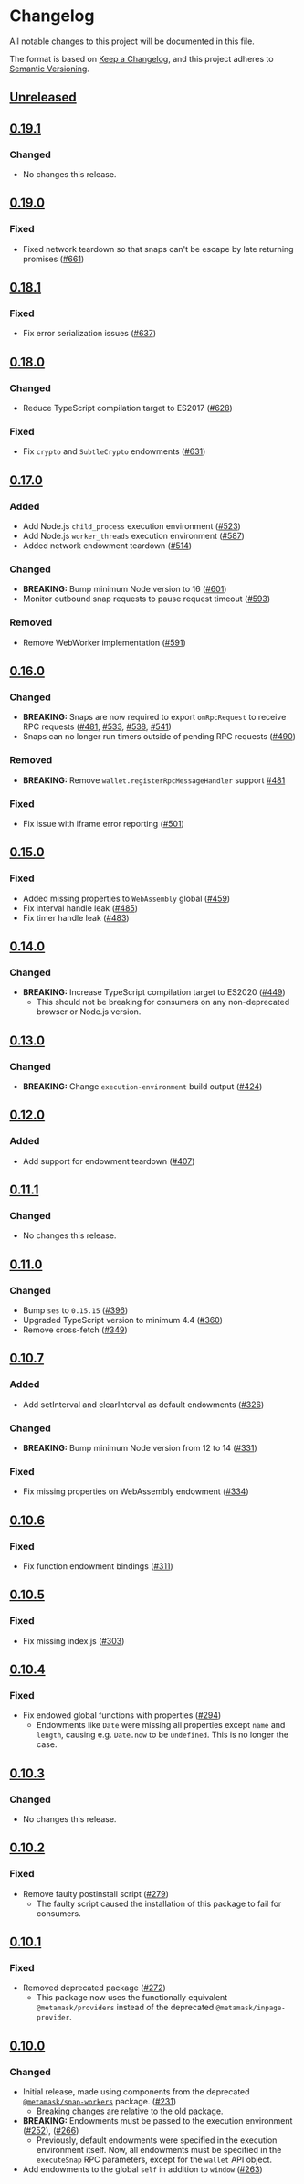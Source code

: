 # Changelog
All notable changes to this project will be documented in this file.

The format is based on [Keep a Changelog](https://keepachangelog.com/en/1.0.0/),
and this project adheres to [Semantic Versioning](https://semver.org/spec/v2.0.0.html).

## [Unreleased]

## [0.19.1]
### Changed
- No changes this release.

## [0.19.0]
### Fixed
- Fixed network teardown so that snaps can't be escape by late returning promises ([#661](https://github.com/MetaMask/snaps-skunkworks/pull/661))

## [0.18.1]
### Fixed
- Fix error serialization issues ([#637](https://github.com/MetaMask/snaps-skunkworks/pull/637))

## [0.18.0]
### Changed
- Reduce TypeScript compilation target to ES2017 ([#628](https://github.com/MetaMask/snaps-skunkworks/pull/628))

### Fixed
- Fix `crypto` and `SubtleCrypto` endowments ([#631](https://github.com/MetaMask/snaps-skunkworks/pull/631))

## [0.17.0]
### Added
- Add Node.js `child_process` execution environment ([#523](https://github.com/MetaMask/snaps-skunkworks/pull/523))
- Add Node.js `worker_threads` execution environment ([#587](https://github.com/MetaMask/snaps-skunkworks/pull/587))
- Added network endowment teardown ([#514](https://github.com/MetaMask/snaps-skunkworks/pull/514))

### Changed
- **BREAKING:** Bump minimum Node version to 16 ([#601](https://github.com/MetaMask/snaps-skunkworks/pull/601))
- Monitor outbound snap requests to pause request timeout ([#593](https://github.com/MetaMask/snaps-skunkworks/pull/593))

### Removed
- Remove WebWorker implementation ([#591](https://github.com/MetaMask/snaps-skunkworks/pull/591))

## [0.16.0]
### Changed
- **BREAKING:** Snaps are now required to export `onRpcRequest` to receive RPC requests ([#481](https://github.com/MetaMask/snaps-skunkworks/pull/481), [#533](https://github.com/MetaMask/snaps-skunkworks/pull/533), [#538](https://github.com/MetaMask/snaps-skunkworks/pull/538), [#541](https://github.com/MetaMask/snaps-skunkworks/pull/541))
- Snaps can no longer run timers outside of pending RPC requests ([#490](https://github.com/MetaMask/snaps-skunkworks/pull/490))

### Removed
- **BREAKING:** Remove `wallet.registerRpcMessageHandler` support [#481](https://github.com/MetaMask/snaps-skunkworks/pull/481)

### Fixed
- Fix issue with iframe error reporting ([#501](https://github.com/MetaMask/snaps-skunkworks/pull/501))

## [0.15.0]
### Fixed
- Added missing properties to `WebAssembly` global ([#459](https://github.com/MetaMask/snaps-skunkworks/pull/459))
- Fix interval handle leak ([#485](https://github.com/MetaMask/snaps-skunkworks/pull/485))
- Fix timer handle leak ([#483](https://github.com/MetaMask/snaps-skunkworks/pull/483))

## [0.14.0]
### Changed
- **BREAKING:** Increase TypeScript compilation target to ES2020 ([#449](https://github.com/MetaMask/snaps-skunkworks/pull/449))
  - This should not be breaking for consumers on any non-deprecated browser or Node.js version.

## [0.13.0]
### Changed
- **BREAKING:** Change `execution-environment` build output ([#424](https://github.com/MetaMask/snaps-skunkworks/pull/424))

## [0.12.0]
### Added
- Add support for endowment teardown ([#407](https://github.com/MetaMask/snaps-skunkworks/pull/407))

## [0.11.1]
### Changed
- No changes this release.

## [0.11.0]
### Changed
- Bump `ses` to `0.15.15` ([#396](https://github.com/MetaMask/snaps-skunkworks/pull/396))
- Upgraded TypeScript version to minimum 4.4 ([#360](https://github.com/MetaMask/snaps-skunkworks/pull/360))
- Remove cross-fetch ([#349](https://github.com/MetaMask/snaps-skunkworks/pull/349))

## [0.10.7]
### Added
- Add setInterval and clearInterval as default endowments ([#326](https://github.com/MetaMask/snaps-skunkworks/pull/326))

### Changed
- **BREAKING:** Bump minimum Node version from 12 to 14 ([#331](https://github.com/MetaMask/snaps-skunkworks/pull/331))

### Fixed
- Fix missing properties on WebAssembly endowment ([#334](https://github.com/MetaMask/snaps-skunkworks/pull/334))

## [0.10.6]
### Fixed
- Fix function endowment bindings ([#311](https://github.com/MetaMask/snaps-skunkworks/pull/311))

## [0.10.5]
### Fixed
- Fix missing index.js ([#303](https://github.com/MetaMask/snaps-skunkworks/pull/303))

## [0.10.4]
### Fixed
- Fix endowed global functions with properties ([#294](https://github.com/MetaMask/snaps-skunkworks/pull/294))
  - Endowments like `Date` were missing all properties except `name` and `length`, causing e.g. `Date.now` to be `undefined`. This is no longer the case.

## [0.10.3]
### Changed
- No changes this release.

## [0.10.2]
### Fixed
- Remove faulty postinstall script ([#279](https://github.com/MetaMask/snaps-skunkworks/pull/279))
  - The faulty script caused the installation of this package to fail for consumers.

## [0.10.1]
### Fixed
- Removed deprecated package ([#272](https://github.com/MetaMask/snaps-skunkworks/pull/272))
  - This package now uses the functionally equivalent `@metamask/providers` instead of the deprecated `@metamask/inpage-provider`.

## [0.10.0]
### Changed
- Initial release, made using components from the deprecated [`@metamask/snap-workers`](https://npmjs.com/package/@metamask/snap-workers) package. ([#231](https://github.com/MetaMask/snaps-skunkworks/pull/231))
  - Breaking changes are relative to the old package.
- **BREAKING:** Endowments must be passed to the execution environment ([#252](https://github.com/MetaMask/snaps-skunkworks/pull/252)), ([#266](https://github.com/MetaMask/snaps-skunkworks/pull/266))
  - Previously, default endowments were specified in the execution environment itself. Now, all endowments must be specified in the `executeSnap` RPC parameters, except for the `wallet` API object.
- Add endowments to the global `self` in addition to `window` ([#263](https://github.com/MetaMask/snaps-skunkworks/pull/263))

[Unreleased]: https://github.com/MetaMask/snaps-skunkworks/compare/v0.19.1...HEAD
[0.19.1]: https://github.com/MetaMask/snaps-skunkworks/compare/v0.19.0...v0.19.1
[0.19.0]: https://github.com/MetaMask/snaps-skunkworks/compare/v0.18.1...v0.19.0
[0.18.1]: https://github.com/MetaMask/snaps-skunkworks/compare/v0.18.0...v0.18.1
[0.18.0]: https://github.com/MetaMask/snaps-skunkworks/compare/v0.17.0...v0.18.0
[0.17.0]: https://github.com/MetaMask/snaps-skunkworks/compare/v0.16.0...v0.17.0
[0.16.0]: https://github.com/MetaMask/snaps-skunkworks/compare/v0.15.0...v0.16.0
[0.15.0]: https://github.com/MetaMask/snaps-skunkworks/compare/v0.14.0...v0.15.0
[0.14.0]: https://github.com/MetaMask/snaps-skunkworks/compare/v0.13.0...v0.14.0
[0.13.0]: https://github.com/MetaMask/snaps-skunkworks/compare/v0.12.0...v0.13.0
[0.12.0]: https://github.com/MetaMask/snaps-skunkworks/compare/v0.11.1...v0.12.0
[0.11.1]: https://github.com/MetaMask/snaps-skunkworks/compare/v0.11.0...v0.11.1
[0.11.0]: https://github.com/MetaMask/snaps-skunkworks/compare/v0.10.7...v0.11.0
[0.10.7]: https://github.com/MetaMask/snaps-skunkworks/compare/v0.10.6...v0.10.7
[0.10.6]: https://github.com/MetaMask/snaps-skunkworks/compare/v0.10.5...v0.10.6
[0.10.5]: https://github.com/MetaMask/snaps-skunkworks/compare/v0.10.4...v0.10.5
[0.10.4]: https://github.com/MetaMask/snaps-skunkworks/compare/v0.10.3...v0.10.4
[0.10.3]: https://github.com/MetaMask/snaps-skunkworks/compare/v0.10.2...v0.10.3
[0.10.2]: https://github.com/MetaMask/snaps-skunkworks/compare/v0.10.1...v0.10.2
[0.10.1]: https://github.com/MetaMask/snaps-skunkworks/compare/v0.10.0...v0.10.1
[0.10.0]: https://github.com/MetaMask/snaps-skunkworks/releases/tag/v0.10.0
